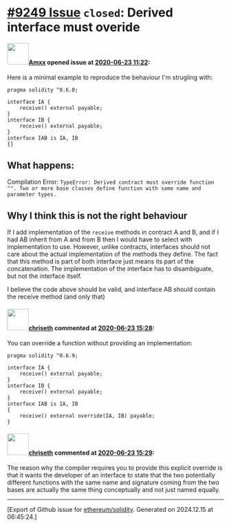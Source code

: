 # [\#9249 Issue](https://github.com/ethereum/solidity/issues/9249) `closed`: Derived interface must overide

#### <img src="https://avatars.githubusercontent.com/u/2432299?v=4" width="50">[Amxx](https://github.com/Amxx) opened issue at [2020-06-23 11:22](https://github.com/ethereum/solidity/issues/9249):

Here is a minimal example to reproduce the behaviour I'm strugling with:

    pragma solidity ^0.6.0;
    
    interface IA {
        receive() external payable;
    }
    interface IB {
        receive() external payable;
    }
    interface IAB is IA, IB
    {}

What happens:
---

Compilation Error: `TypeError: Derived contract must override function "". Two or more base classes define function with same name and parameter types.`

Why I think this is not the right behaviour
---

If I add implementation of the `receive` methods in contract A and B, and if I had AB inherit from A and from B then I would have to select with implementation to use. However, unlike contracts, interfaces should not care about the actual implementation of the methods they define. 
The fact that this method is part of both interface just means its part of the concatenation. The implementation of the interface has to disambiguate, but not the interface itself.

I believe the code above should be valid, and interface AB should contain the receive method (and only that)

#### <img src="https://avatars.githubusercontent.com/u/9073706?v=4" width="50">[chriseth](https://github.com/chriseth) commented at [2020-06-23 15:28](https://github.com/ethereum/solidity/issues/9249#issuecomment-648238054):

You can override a function without providing an implementation:
```
pragma solidity ^0.6.9;

interface IA {
    receive() external payable;
}
interface IB {
    receive() external payable;
}
interface IAB is IA, IB
{
    receive() external override(IA, IB) payable;
}
```

#### <img src="https://avatars.githubusercontent.com/u/9073706?v=4" width="50">[chriseth](https://github.com/chriseth) commented at [2020-06-23 15:29](https://github.com/ethereum/solidity/issues/9249#issuecomment-648238785):

The reason why the compiler requires you to provide this explicit override is that it wants the developer of an interface to state that the two potentially different functions with the same name and signature coming from the two bases are actually the same thing conceptually and not just named equally.


-------------------------------------------------------------------------------



[Export of Github issue for [ethereum/solidity](https://github.com/ethereum/solidity). Generated on 2024.12.15 at 06:45:24.]
